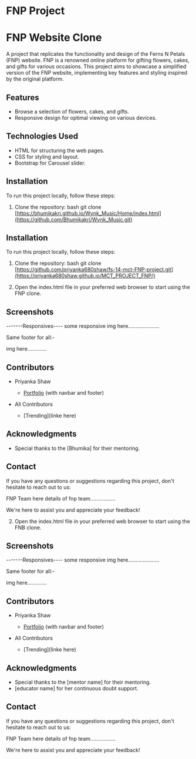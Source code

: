 # FNP Project

# FNP Website Clone

A project that replicates the functionality and design of the Ferns N Petals (FNP) website. FNP is a renowned online platform for gifting flowers, cakes, and gifts for various occasions. This project aims to showcase a simplified version of the FNP website, implementing key features and styling inspired by the original platform.

## Features

- Browse a selection of flowers, cakes, and gifts.
- Responsive design for optimal viewing on various devices.

## Technologies Used

- HTML for structuring the web pages.
- CSS for styling and layout.
- Bootstrap for Carousel slider.

## Installation

To run this project locally, follow these steps:

1. Clone the repository:
   bash
   git clone [https://bhumikakri.github.io/Wynk_Music/Home/index.html](https://github.com/Bhumikakri/Wynk_Music.git)

## Installation

To run this project locally, follow these steps:

1. Clone the repository:
   bash
   git clone [https://github.com/priyanka680shaw/fs-14-mct-FNP-project.git](https://priyanka680shaw.github.io/MCT_PROJECT_FNP/)

2. Open the index.html file in your preferred web browser to start using the FNP clone.


## Screenshots
-------Responsives----
  some responsive img here.....................

Same footer for all:-

img here.............

## Contributors

- Priyanka Shaw
  - [Portfolio](https://priyanka680shaw.github.io/MCT_PROJECT_FNP/) (with navbar and footer)
  
- All Contributors
  - [Trending](linke here)

## Acknowledgments

- Special thanks to the [Bhumika] for their mentoring.

## Contact

If you have any questions or suggestions regarding this project, don't hesitate to reach out to us:

FNP Team
here details of fnp team.................

We're here to assist you and appreciate your feedback!

2. Open the index.html file in your preferred web browser to start using the FNB clone.


## Screenshots
-------Responsives----
  some responsive img here.....................

Same footer for all:-

img here.............

## Contributors

- Priyanka Shaw
  - [Portfolio](https://priyanka680shaw.github.io/MCT_PROJECT_FNP/) (with navbar and footer)
  
- All Contributors
  - [Trending](linke here)

## Acknowledgments

- Special thanks to the [mentor name] for their mentoring.
- [educator name] for her continuous doubt support.

## Contact

If you have any questions or suggestions regarding this project, don't hesitate to reach out to us:

FNP Team
here details of fnp team.................

We're here to assist you and appreciate your feedback!

